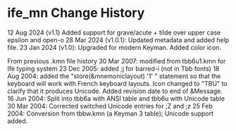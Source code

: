 ife_mn Change History
====================

12 Aug 2024 (v1.1)
    Added support for grave/acute + tilde over upper case epsilon and open-o
28 Mar 2024 (v1.0.1): 
    Updated metadata and added help file.
23 Jan 2024 (v1.0): 
    Upgraded for modern Keyman. Added color icon.

From previous .kmn file history
30 Mar 2007: 
    modified from tbb6u1.kmn for Ifè typing system
23 Dec 2005: 
    added ;j for barred-i (not in Tbb fonts)
18 Aug 2004: 
    added the "store(&mnemoniclayout) '1' " statement so that the keyboard will work with French keyboard layouts. Icon changed to "TBU" to clarify that it produces Unicode. Added revision date to end of &Message.
16 Jun 2004: 
    Split into tbb6a with ANSI table and tbb6u with Unicode table
30 Mar 2004: 
    Corrected switched Unicode entries for ;Z and ;z
25 Feb 2004: 
    Conversion from tbbw.kmn (a Keyman 3 table); Unicode support added.
